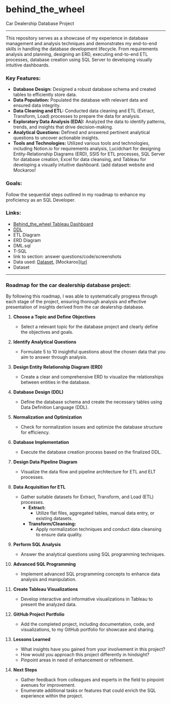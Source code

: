 # behind_the_wheel
Car Dealership Database Project

---
This repository serves as a showcase of my experience in database management and analysis techniques and demonstrates my end-to-end skills in handling the database development lifecycle. From requirements analysis and planning, designing an ERD, executing end-to-end ETL processes, database creation using SQL Server to developing visually intuitive dashboards. 

### Key Features:

- **Database Design:** Designed a robust database schema and created tables to efficiently store data.
- **Data Population:** Populated the database with relevant data and ensured data integrity.
- **Data Cleaning and ETL:** Conducted data cleaning and ETL (Extract, Transform, Load) processes to prepare the data for analysis.
- **Exploratory Data Analysis (EDA):** Analyzed the data to identify patterns, trends, and insights that drive decision-making.
- **Analytical Questions:** Defined and answered pertinent analytical questions to uncover actionable insights.
- **Tools and Technologies:** Utilized various tools and technologies, including Notion.io for requirements analysis, Lucidchart for designing Entity-Relationship Diagrams (ERD), SSIS for ETL processes, SQL Server for database creation, Excel for data cleansing, and Tableau for developing a visually intuitive dashboard. (add dataset website and Mockaroo!

### Goals:

Follow the sequential steps outlined in my roadmap to enhance my proficiency as an SQL Developer.

### Links:

- [Behind_the_wheel Tableau Dashboard](https://public.tableau.com/views/BehindtheWheel/Dashboard1?:language=en-US&publish=yes&:sid=&:display_count=n&:origin=viz_share_link)
- [DDL]([docs/CONTRIBUTING.md](https://github.com/vxhernandez/behind_the_wheel/blob/main/DDL.sql))
- ETL Diagram
- ERD Diagram 
- DML.sql
- T-SQL
- link to section: answer questions/code/screenshots
- Data used: [Dataset](https://www.kaggle.com/datasets/ahmettalhabektas/new-york-cars-big-data-2023), [Mockaroo]([url](https://www.mockaroo.com/)
- Dataset 

---
### Roadmap for the car dealership database project:

By following this roadmap, I was able to systematically progress through each stage of the project, ensuring thorough analysis and effective presentation of insights derived from the car dealership database.

1. **Choose a Topic and Define Objectives**
    - Select a relevant topic for the database project and clearly define the objectives and goals.

2. **Identify Analytical Questions**
    - Formulate 5 to 10 insightful questions about the chosen data that you aim to answer through analysis.

3. **Design Entity Relationship Diagram (ERD)**
    - Create a clear and comprehensive ERD to visualize the relationships between entities in the database.

4. **Database Design (DDL)**
    - Define the database schema and create the necessary tables using Data Definition Language (DDL).

5. **Normalization and Optimization**
    - Check for normalization issues and optimize the database structure for efficiency.

6. **Database Implementation**
    - Execute the database creation process based on the finalized DDL.

7. **Design Data Pipeline Diagram**
    - Visualize the data flow and pipeline architecture for ETL and ELT processes.

8. **Data Acquisition for ETL**
    - Gather suitable datasets for Extract, Transform, and Load (ETL) processes.
        - **Extract:**
            - Utilize flat files, aggregated tables, manual data entry, or existing datasets.
        - **Transform/Cleansing:**
            - Apply normalization techniques and conduct data cleansing to ensure data quality.

9. **Perform SQL Analysis**
    - Answer the analytical questions using SQL programming techniques.

10. **Advanced SQL Programming**
    - Implement advanced SQL programming concepts to enhance data analysis and manipulation.

11. **Create Tableau Visualizations**
    - Develop interactive and informative visualizations in Tableau to present the analyzed data.

12. **GitHub Project Portfolio**
    - Add the completed project, including documentation, code, and visualizations, to my GitHub portfolio for showcase and sharing.

13. **Lessons Learned**
    - What insights have you gained from your involvement in this project?
    - How would you approach this project differently in hindsight?
    - Pinpoint areas in need of enhancement or refinement.

14. **Next Steps**
    - Gather feedback from colleagues and experts in the field to pinpoint avenues for improvement.
    - Enumerate additional tasks or features that could enrich the SQL experience within the project.


